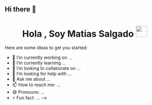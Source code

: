 ## Hi there 👋

<h1 align="center"><b>Hola , Soy Matías Salgado </b><img src="https://media.giphy.com/media/hvRJCLFzcasrR4ia7z/giphy.gif" width="35"></h1>


Here are some ideas to get you started:

- 🔭 I’m currently working on ...
- 🌱 I’m currently learning ...
- 👯 I’m looking to collaborate on ...
- 🤔 I’m looking for help with ...
- 💬 Ask me about ...
- 📫 How to reach me: ...
- 😄 Pronouns: ...
- ⚡ Fun fact: ...
-->
